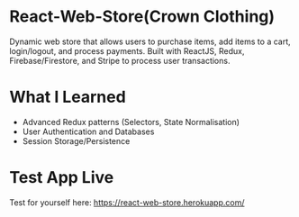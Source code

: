 # React-Web-Store(Crown Clothing)

Dynamic web store that allows users to purchase items, add items to a cart, login/logout, and process payments. Built with ReactJS, Redux, Firebase/Firestore, and Stripe to process user transactions.

# What I Learned

* Advanced Redux patterns (Selectors, State Normalisation)
* User Authentication and Databases
* Session Storage/Persistence


# Test App Live

Test for yourself here: https://react-web-store.herokuapp.com/



